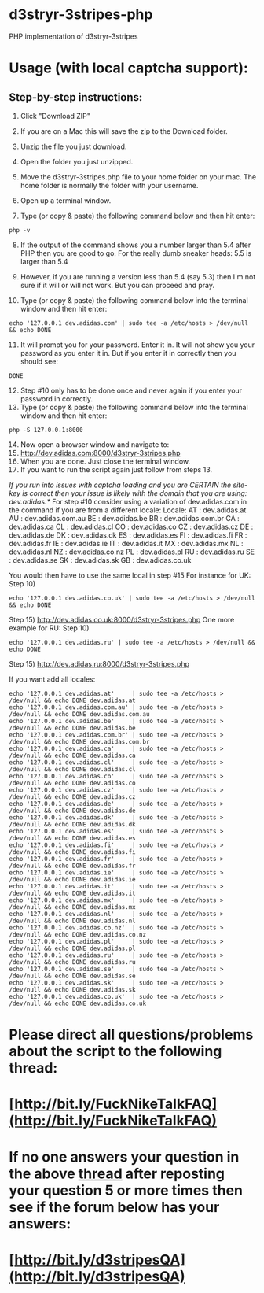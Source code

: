 # d3stryr-3stripes-php
PHP implementation of d3stryr-3stripes
# Usage (with local captcha support):
## Step-by-step instructions:

1) Click "Download ZIP"

2) If you are on a Mac this will save the zip to the Download folder.

3) Unzip the file you just download.

4) Open the folder you just unzipped.

5) Move the d3stryr-3stripes.php file to your home folder on your mac. The home folder is normally the folder with your username.

6) Open up a terminal window.

7) Type (or copy & paste) the following command below and then hit enter:

```
php -v
```

8) If the output of the command shows you a number larger than 5.4 after PHP then you are good to go. For the really dumb sneaker heads: 5.5 is larger than 5.4

9) However, if you are running a version less than 5.4 (say 5.3) then I'm not sure if it will or will not work. But you can proceed and pray.

10) Type (or copy & paste) the following command below into the terminal window and then hit enter:

```
echo '127.0.0.1 dev.adidas.com' | sudo tee -a /etc/hosts > /dev/null && echo DONE
```

11) It will prompt you for your password. Enter it in. It will not show you your password as you enter it in. But if you enter it in correctly then you should see:

```
DONE
```

12) Step #10 only has to be done once and never again if you enter your password in correctly.
13) Type (or copy & paste) the following command below into the terminal window and then hit enter:

```
php -S 127.0.0.1:8000
```

14) Now open a browser window and navigate to:
15) http://dev.adidas.com:8000/d3stryr-3stripes.php
16) When you are done. Just close the terminal window.
17) If you want to run the script again just follow from steps 13.

_If you run into issues with captcha loading and you are CERTAIN the site-key is correct then your issue is likely with the domain that you are using: dev.adidas.*_
For step #10 consider using a variation of dev.adidas.com in the command if you are from a different locale:
Locale:
  AT : dev.adidas.at
  AU : dev.adidas.com.au
  BE : dev.adidas.be
  BR : dev.adidas.com.br
  CA : dev.adidas.ca
  CL : dev.adidas.cl
  CO : dev.adidas.co
  CZ : dev.adidas.cz
  DE : dev.adidas.de
  DK : dev.adidas.dk
  ES : dev.adidas.es
  FI : dev.adidas.fi
  FR : dev.adidas.fr
  IE : dev.adidas.ie
  IT : dev.adidas.it
  MX : dev.adidas.mx
  NL : dev.adidas.nl
  NZ : dev.adidas.co.nz
  PL : dev.adidas.pl
  RU : dev.adidas.ru
  SE : dev.adidas.se
  SK : dev.adidas.sk
  GB : dev.adidas.co.uk

You would then have to use the same local in step #15
For instance for UK:
Step 10)

```
echo '127.0.0.1 dev.adidas.co.uk' | sudo tee -a /etc/hosts > /dev/null && echo DONE
```

Step 15)
http://dev.adidas.co.uk:8000/d3stryr-3stripes.php
One more example for RU:
Step 10)

```
echo '127.0.0.1 dev.adidas.ru' | sudo tee -a /etc/hosts > /dev/null && echo DONE
```

Step 15)
http://dev.adidas.ru:8000/d3stryr-3stripes.php

If you want add all locales:

```
echo '127.0.0.1 dev.adidas.at'     | sudo tee -a /etc/hosts > /dev/null && echo DONE dev.adidas.at
echo '127.0.0.1 dev.adidas.com.au' | sudo tee -a /etc/hosts > /dev/null && echo DONE dev.adidas.com.au
echo '127.0.0.1 dev.adidas.be'     | sudo tee -a /etc/hosts > /dev/null && echo DONE dev.adidas.be
echo '127.0.0.1 dev.adidas.com.br' | sudo tee -a /etc/hosts > /dev/null && echo DONE dev.adidas.com.br
echo '127.0.0.1 dev.adidas.ca'     | sudo tee -a /etc/hosts > /dev/null && echo DONE dev.adidas.ca
echo '127.0.0.1 dev.adidas.cl'     | sudo tee -a /etc/hosts > /dev/null && echo DONE dev.adidas.cl
echo '127.0.0.1 dev.adidas.co'     | sudo tee -a /etc/hosts > /dev/null && echo DONE dev.adidas.co
echo '127.0.0.1 dev.adidas.cz'     | sudo tee -a /etc/hosts > /dev/null && echo DONE dev.adidas.cz
echo '127.0.0.1 dev.adidas.de'     | sudo tee -a /etc/hosts > /dev/null && echo DONE dev.adidas.de
echo '127.0.0.1 dev.adidas.dk'     | sudo tee -a /etc/hosts > /dev/null && echo DONE dev.adidas.dk
echo '127.0.0.1 dev.adidas.es'     | sudo tee -a /etc/hosts > /dev/null && echo DONE dev.adidas.es
echo '127.0.0.1 dev.adidas.fi'     | sudo tee -a /etc/hosts > /dev/null && echo DONE dev.adidas.fi
echo '127.0.0.1 dev.adidas.fr'     | sudo tee -a /etc/hosts > /dev/null && echo DONE dev.adidas.fr
echo '127.0.0.1 dev.adidas.ie'     | sudo tee -a /etc/hosts > /dev/null && echo DONE dev.adidas.ie
echo '127.0.0.1 dev.adidas.it'     | sudo tee -a /etc/hosts > /dev/null && echo DONE dev.adidas.it
echo '127.0.0.1 dev.adidas.mx'     | sudo tee -a /etc/hosts > /dev/null && echo DONE dev.adidas.mx
echo '127.0.0.1 dev.adidas.nl'     | sudo tee -a /etc/hosts > /dev/null && echo DONE dev.adidas.nl
echo '127.0.0.1 dev.adidas.co.nz'  | sudo tee -a /etc/hosts > /dev/null && echo DONE dev.adidas.co.nz
echo '127.0.0.1 dev.adidas.pl'     | sudo tee -a /etc/hosts > /dev/null && echo DONE dev.adidas.pl
echo '127.0.0.1 dev.adidas.ru'     | sudo tee -a /etc/hosts > /dev/null && echo DONE dev.adidas.ru
echo '127.0.0.1 dev.adidas.se'     | sudo tee -a /etc/hosts > /dev/null && echo DONE dev.adidas.se
echo '127.0.0.1 dev.adidas.sk'     | sudo tee -a /etc/hosts > /dev/null && echo DONE dev.adidas.sk
echo '127.0.0.1 dev.adidas.co.uk'  | sudo tee -a /etc/hosts > /dev/null && echo DONE dev.adidas.co.uk
```
# Please direct all questions/problems about the script to the following thread:
# [http://bit.ly/FuckNikeTalkFAQ](http://bit.ly/FuckNikeTalkFAQ)

# If no one answers your question in the above [thread](http://bit.ly/FuckNikeTalkFAQ) after reposting your question 5 or more times then see if the forum below has your answers:
# [http://bit.ly/d3stripesQA](http://bit.ly/d3stripesQA)

